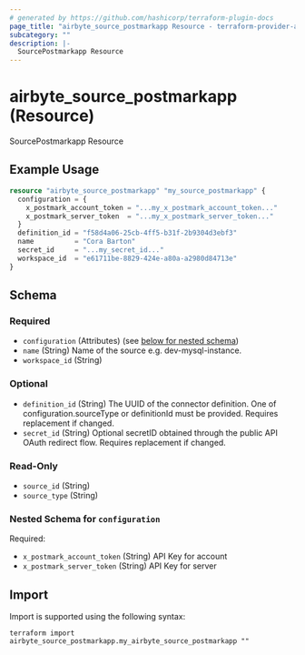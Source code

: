 ```yaml
---
# generated by https://github.com/hashicorp/terraform-plugin-docs
page_title: "airbyte_source_postmarkapp Resource - terraform-provider-airbyte"
subcategory: ""
description: |-
  SourcePostmarkapp Resource
---
```


# airbyte_source_postmarkapp (Resource)

SourcePostmarkapp Resource

## Example Usage

```terraform
resource "airbyte_source_postmarkapp" "my_source_postmarkapp" {
  configuration = {
    x_postmark_account_token = "...my_x_postmark_account_token..."
    x_postmark_server_token  = "...my_x_postmark_server_token..."
  }
  definition_id = "f58d4a06-25cb-4ff5-b31f-2b9304d3ebf3"
  name          = "Cora Barton"
  secret_id     = "...my_secret_id..."
  workspace_id  = "e61711be-8829-424e-a80a-a2980d84713e"
}
```

<!-- schema generated by tfplugindocs -->
## Schema

### Required

- `configuration` (Attributes) (see [below for nested schema](#nestedatt--configuration))
- `name` (String) Name of the source e.g. dev-mysql-instance.
- `workspace_id` (String)

### Optional

- `definition_id` (String) The UUID of the connector definition. One of configuration.sourceType or definitionId must be provided. Requires replacement if changed.
- `secret_id` (String) Optional secretID obtained through the public API OAuth redirect flow. Requires replacement if changed.

### Read-Only

- `source_id` (String)
- `source_type` (String)

<a id="nestedatt--configuration"></a>
### Nested Schema for `configuration`

Required:

- `x_postmark_account_token` (String) API Key for account
- `x_postmark_server_token` (String) API Key for server

## Import

Import is supported using the following syntax:

```shell
terraform import airbyte_source_postmarkapp.my_airbyte_source_postmarkapp ""
```
